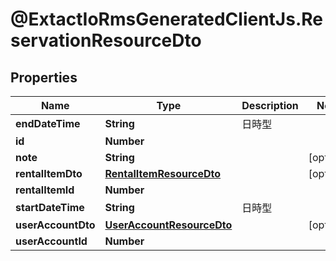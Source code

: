 # @ExtactIoRmsGeneratedClientJs.ReservationResourceDto

## Properties

Name | Type | Description | Notes
------------ | ------------- | ------------- | -------------
**endDateTime** | **String** | 日時型 | 
**id** | **Number** |  | 
**note** | **String** |  | [optional] 
**rentalItemDto** | [**RentalItemResourceDto**](RentalItemResourceDto.md) |  | [optional] 
**rentalItemId** | **Number** |  | 
**startDateTime** | **String** | 日時型 | 
**userAccountDto** | [**UserAccountResourceDto**](UserAccountResourceDto.md) |  | [optional] 
**userAccountId** | **Number** |  | 


